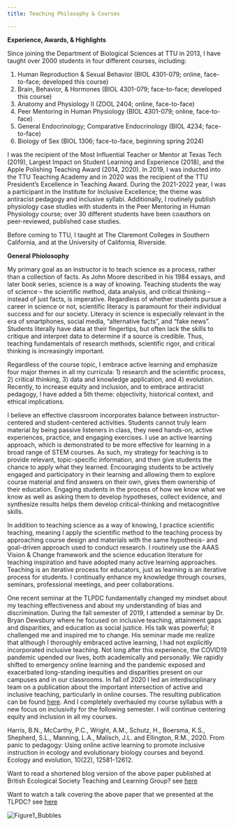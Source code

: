 ```yaml
---
title: Teaching Philosophy & Courses

---
```

**Experience, Awards, & Highlights**

Since joining the Department of Biological Sciences at TTU in 2013, I have taught over 2000 students in four different courses, including:

1) Human Reproduction & Sexual Behavior (BIOL 4301-079; online, face-to-face; developed this course) 
2) Brain, Behavior, & Hormones (BIOL 4301-079; face-to-face; developed this course) 
3) Anatomy and Physiology II (ZOOL 2404; online, face-to-face)
4) Peer Mentoring in Human Physiology (BIOL 4301-079; online, face-to-face)
5) General Endocrinology; Comparative Endocrinology (BIOL 4234; face-to-face)
6) Biology of Sex (BIOL 1306; face-to-face, beginning spring 2024)

I was the recipient of the Most Influential Teacher or Mentor at Texas Tech (2019), Largest Impact on Student Learning and Experience (2018), and the Apple Polishing Teaching Award (2014, 2020). In 2019, I was inducted into the TTU Teaching Academy and in 2020 was the recipient of the TTU President’s Excellence in Teaching Award. During the 2021-2022 year, I was a participant in the Institute for Inclusive Excellence; the theme was antiracist pedagogy and inclusive syllabi. Additionally, I routinely publish physiology case studies with students in the Peer Mentoring in Human Physiology course; over 30 different students have been coauthors on peer-reviewed, published case studies. 

Before coming to TTU, I taught at The Claremont Colleges in Southern California, and at the University of California, Riverside.

**General Phiolosophy**

My primary goal as an instructor is to teach science as a process, rather than a collection of facts. As John Moore described in his 1984 essays, and later book
series, science is a way of knowing. Teaching students the way of science – the scientific method, data analysis, and critical thinking – instead of just facts, is imperative. Regardless of whether students pursue a career in science or not, scientific literacy is paramount for their individual success and for our society. Literacy in science is especially relevant in the era of smartphones, social media, “alternative facts”, and “fake news”. Students literally have data at their fingertips, but often lack the skills to critique and interpret data to determine if a source is credible. Thus, teaching fundamentals of research methods, scientific rigor, and critical thinking is increasingly important. 

Regardless of the course topic, I embrace active learning and emphasize four major themes in all my curricula: 1) research and the scientific process, 2) critical thinking, 3) data and knowledge application, and 4) evolution. Recently, to increase equity and inclusion, and to embrace antiracist pedagogy, I have added a 5th theme: objectivity, historical context, and ethical implications.  

I believe an effective classroom incorporates balance between instructor-centered and student-centered activities. Students cannot truly learn material by being passive listeners in class, they need hands-on, active experiences, practice, and engaging exercises. I use an active learning approach, which is demonstrated to be more effective for learning in a broad range of STEM courses. As such, my strategy for teaching is to provide relevant, topic-specific information, and then give students the chance to apply what they learned. Encouraging students to be actively engaged and participatory in their learning and allowing them to explore course material and find answers on their own, gives them ownership of their education. Engaging students in the process of how we know what we know as well as asking them to develop hypotheses, collect evidence, and synthesize results helps them develop critical-thinking and metacognitive skills. 

In addition to teaching science as a way of knowing, I practice scientific teaching, meaning I apply the scientific method to the teaching process by approaching course design and materials with the same hypothesis- and goal-driven approach used to conduct research. I routinely use the AAAS Vision & Change framework and the science education literature for teaching inspiration and have adopted many active learning approaches. Teaching is an iterative process for educators, just as learning is an iterative process for students. I continually enhance my knowledge through courses, seminars, professional meetings, and peer collaborations.

One recent seminar at the TLPDC fundamentally changed my mindset about my teaching effectiveness and about my understanding of bias and discrimination. During the fall semester of 2019, I attended a seminar by Dr. Bryan Dewsbury where he focused on inclusive teaching, attainment gaps and disparities, and education as social justice. His talk was powerful; it challenged me and inspired me to change. His seminar made me realize that although I thoroughly embraced active learning, I had not explicitly incorporated inclusive teaching. Not long after this experience, the COVID19 pandemic upended our lives, both academically and personally. We rapidly shifted to emergency online learning and the pandemic exposed and exacerbated long-standing inequities and disparities present on our campuses and in our classrooms. In fall of 2020 I led an interdisciplinary team on a publication about the important intersection of active and inclusive teaching, particularly in online courses. The resulting publication can be found [here](https://onlinelibrary.wiley.com/doi/full/10.1002/ece3.6915). And I completely overhauled my course syllabus with a new focus on inclusivity for the following semester. I will continue centering equity and inclusion in all my courses.

Harris, B.N., McCarthy, P.C., Wright, A.M., Schutz, H., Boersma, K.S., Shepherd, S.L., Manning, L.A., Malisch, J.L. and Ellington, R.M., 2020. From panic to pedagogy: Using online active learning to promote inclusive instruction in ecology and evolutionary biology courses and beyond. Ecology and evolution, 10(22), 12581-12612.

Want to read a shortened blog version of the above paper published at British Ecological Society Teaching and Learning Group? see [here](https://besteachingandlearning.wordpress.com/2022/02/03/from-panic-to-pedagogy-making-online-education-more-active-and-inclusive/)

Want to watch a talk covering the above paper that we presented at the TLPDC? see [here](https://youtu.be/atNwWChLYdc)

![Figure1_Bubbles](https://user-images.githubusercontent.com/58483740/191830089-69d75374-05ea-4ccd-a7fa-d19232d948e2.jpg)
